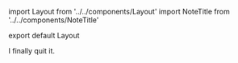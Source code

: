 import Layout from '../../components/Layout'
import NoteTitle from '../../components/NoteTitle'

export default Layout

<NoteTitle date="2018-03-19" title="Booze (cont.)" />

I finally quit it.
